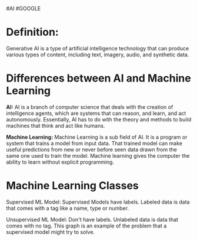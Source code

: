 #AI #GOOGLE
# Definition:
Generative AI is a type of artificial intelligence technology that can produce various types of content, including text, imagery, audio, and synthetic data.

# Differences between AI and Machine Learning

**AI:** AI is a branch of computer science that deals with the creation of intelligence agents, which are systems that can reason, and learn, and act autonomously. Essentially, AI has to do with the theory and methods to build machines that think and act like humans.

**Machine Learning:** Machine Learning is a sub field of AI. It is a program or system that trains a model from input data. That trained model can make useful predictions from new or never before seen data drawn from the same one used to train the model. Machine learning gives the computer the ability to learn without explicit programming.

# Machine Learning Classes

Supervised ML Model: Supervised Models have labels. Labeled data is data that comes with a tag like a name, type or number.

Unsupervised ML Model: Don't have labels. Unlabeled data is data that comes with no tag. This graph is an example of the problem that a supervised model might try to solve.